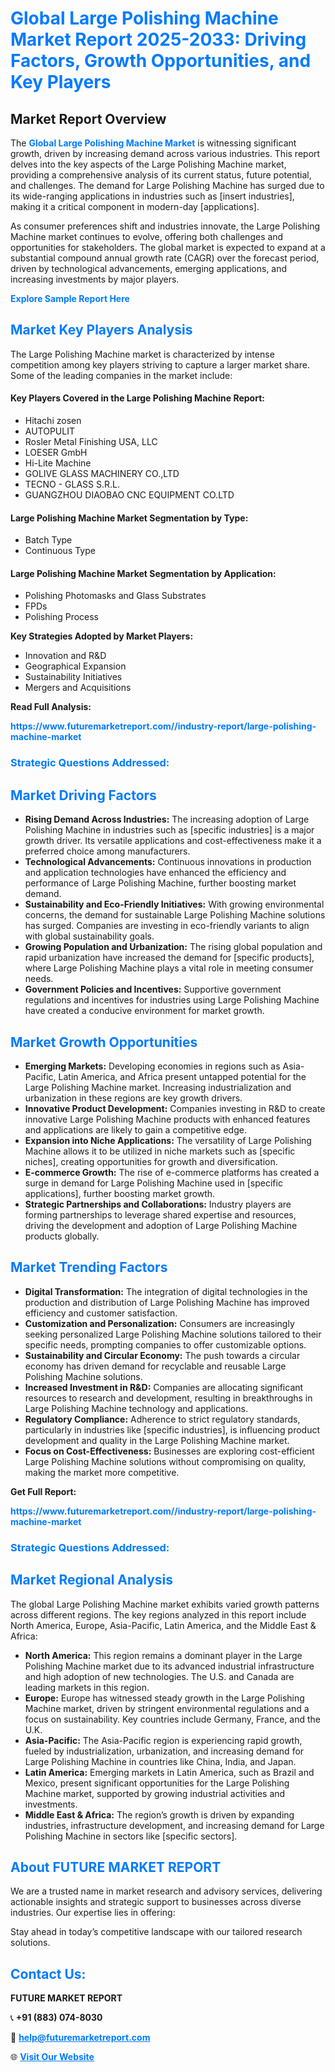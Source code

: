 <h1 style="color: #007BFF;">Global Large Polishing Machine Market Report 2025-2033: Driving Factors, Growth Opportunities, and Key Players</h1>

<section id="overview">
<h2>Market Report Overview</h2>
<p>The <a href="https://www.futuremarketreport.com//industry-report/large-polishing-machine-market" style="color: #007BFF; text-decoration: none;"><strong>Global Large Polishing Machine Market</strong></a> is witnessing significant growth, driven by increasing demand across various industries. This report delves into the key aspects of the Large Polishing Machine market, providing a comprehensive analysis of its current status, future potential, and challenges. The demand for Large Polishing Machine has surged due to its wide-ranging applications in industries such as [insert industries], making it a critical component in modern-day [applications].</p>
<p>As consumer preferences shift and industries innovate, the Large Polishing Machine market continues to evolve, offering both challenges and opportunities for stakeholders. The global market is expected to expand at a substantial compound annual growth rate (CAGR) over the forecast period, driven by technological advancements, emerging applications, and increasing investments by major players.</p>
</section>

<section id="overview">
<p><a href="https://www.futuremarketreport.com//request-sample/reportId=52744" style="color: #007BFF; text-decoration: none;"><strong>Explore Sample Report Here</strong></a></p>
</section>

<section id="key-players">
<h2 style="color: #007BFF;">Market Key Players Analysis</h2>
<p>The Large Polishing Machine market is characterized by intense competition among key players striving to capture a larger market share. Some of the leading companies in the market include:</p>
<h4>Key Players Covered in the Large Polishing Machine Report:</h4>
<ul><li>Hitachi zosen</li><li>AUTOPULIT</li><li>Rosler Metal Finishing USA, LLC</li><li>LOESER GmbH</li><li>Hi-Lite Machine</li><li>GOLIVE GLASS MACHINERY CO.,LTD</li><li>TECNO - GLASS S.R.L.</li><li>GUANGZHOU DIAOBAO CNC EQUIPMENT CO.LTD</li></ul>
<h4>Large Polishing Machine Market Segmentation by Type:</h4>
<ul><li>Batch Type</li><li>Continuous Type</li></ul>

<h4>Large Polishing Machine Market Segmentation by Application:</h4>
<ul><li>Polishing Photomasks and Glass Substrates</li><li>FPDs</li><li>Polishing Process</li></ul>
<p><strong>Key Strategies Adopted by Market Players:</strong></p>
<ul>
<li>Innovation and R&D</li>
<li>Geographical Expansion</li>
<li>Sustainability Initiatives</li>
<li>Mergers and Acquisitions</li>
</ul>
</section>

<section>
<p><strong>Read Full Analysis: </strong></p><a href="https://www.futuremarketreport.com//industry-report/large-polishing-machine-market" style="color: #007BFF; text-decoration: none;"><strong>https://www.futuremarketreport.com//industry-report/large-polishing-machine-market</strong></a>
<h3 style="color: #007BFF;">Strategic Questions Addressed:</h3>
</section>

<section id="driving-factors">
<h2 style="color: #007BFF;">Market Driving Factors</h2>
<ul>
<li><strong>Rising Demand Across Industries:</strong> The increasing adoption of Large Polishing Machine in industries such as [specific industries] is a major growth driver. Its versatile applications and cost-effectiveness make it a preferred choice among manufacturers.</li>
<li><strong>Technological Advancements:</strong> Continuous innovations in production and application technologies have enhanced the efficiency and performance of Large Polishing Machine, further boosting market demand.</li>
<li><strong>Sustainability and Eco-Friendly Initiatives:</strong> With growing environmental concerns, the demand for sustainable Large Polishing Machine solutions has surged. Companies are investing in eco-friendly variants to align with global sustainability goals.</li>
<li><strong>Growing Population and Urbanization:</strong> The rising global population and rapid urbanization have increased the demand for [specific products], where Large Polishing Machine plays a vital role in meeting consumer needs.</li>
<li><strong>Government Policies and Incentives:</strong> Supportive government regulations and incentives for industries using Large Polishing Machine have created a conducive environment for market growth.</li>
</ul>
</section>

<section id="growth-opportunities">
<h2 style="color: #007BFF;">Market Growth Opportunities</h2>
<ul>
<li><strong>Emerging Markets:</strong> Developing economies in regions such as Asia-Pacific, Latin America, and Africa present untapped potential for the Large Polishing Machine market. Increasing industrialization and urbanization in these regions are key growth drivers.</li>
<li><strong>Innovative Product Development:</strong> Companies investing in R&D to create innovative Large Polishing Machine products with enhanced features and applications are likely to gain a competitive edge.</li>
<li><strong>Expansion into Niche Applications:</strong> The versatility of Large Polishing Machine allows it to be utilized in niche markets such as [specific niches], creating opportunities for growth and diversification.</li>
<li><strong>E-commerce Growth:</strong> The rise of e-commerce platforms has created a surge in demand for Large Polishing Machine used in [specific applications], further boosting market growth.</li>
<li><strong>Strategic Partnerships and Collaborations:</strong> Industry players are forming partnerships to leverage shared expertise and resources, driving the development and adoption of Large Polishing Machine products globally.</li>
</ul>
</section>

<section id="trending-factors">
<h2 style="color: #007BFF;">Market Trending Factors</h2>
<ul>
<li><strong>Digital Transformation:</strong> The integration of digital technologies in the production and distribution of Large Polishing Machine has improved efficiency and customer satisfaction.</li>
<li><strong>Customization and Personalization:</strong> Consumers are increasingly seeking personalized Large Polishing Machine solutions tailored to their specific needs, prompting companies to offer customizable options.</li>
<li><strong>Sustainability and Circular Economy:</strong> The push towards a circular economy has driven demand for recyclable and reusable Large Polishing Machine solutions.</li>
<li><strong>Increased Investment in R&D:</strong> Companies are allocating significant resources to research and development, resulting in breakthroughs in Large Polishing Machine technology and applications.</li>
<li><strong>Regulatory Compliance:</strong> Adherence to strict regulatory standards, particularly in industries like [specific industries], is influencing product development and quality in the Large Polishing Machine market.</li>
<li><strong>Focus on Cost-Effectiveness:</strong> Businesses are exploring cost-efficient Large Polishing Machine solutions without compromising on quality, making the market more competitive.</li>
</ul>
</section>

<section>
<p><strong>Get Full Report: </strong></p><a href="https://www.futuremarketreport.com//industry-report/large-polishing-machine-market" style="color: #007BFF; text-decoration: none;"><strong>https://www.futuremarketreport.com//industry-report/large-polishing-machine-market</strong></a>
<h3 style="color: #007BFF;">Strategic Questions Addressed:</h3>
</section>


<section id="regional-analysis">
<h2 style="color: #007BFF;">Market Regional Analysis</h2>
<p>The global Large Polishing Machine market exhibits varied growth patterns across different regions. The key regions analyzed in this report include North America, Europe, Asia-Pacific, Latin America, and the Middle East & Africa:</p>
<ul>
<li><strong>North America:</strong> This region remains a dominant player in the Large Polishing Machine market due to its advanced industrial infrastructure and high adoption of new technologies. The U.S. and Canada are leading markets in this region.</li>
<li><strong>Europe:</strong> Europe has witnessed steady growth in the Large Polishing Machine market, driven by stringent environmental regulations and a focus on sustainability. Key countries include Germany, France, and the U.K.</li>
<li><strong>Asia-Pacific:</strong> The Asia-Pacific region is experiencing rapid growth, fueled by industrialization, urbanization, and increasing demand for Large Polishing Machine in countries like China, India, and Japan.</li>
<li><strong>Latin America:</strong> Emerging markets in Latin America, such as Brazil and Mexico, present significant opportunities for the Large Polishing Machine market, supported by growing industrial activities and investments.</li>
<li><strong>Middle East & Africa:</strong> The region’s growth is driven by expanding industries, infrastructure development, and increasing demand for Large Polishing Machine in sectors like [specific sectors].</li>
</ul>
</section>

<footer>
<h2 style="color: #007BFF;">About FUTURE MARKET REPORT</h2>
<p>We are a trusted name in market research and advisory services, delivering actionable insights and strategic support to businesses across diverse industries. Our expertise lies in offering:</p>

<p>Stay ahead in today’s competitive landscape with our tailored research solutions.</p>

<h2 style="color: #007BFF;">Contact Us:</h2>
<p><strong>FUTURE MARKET REPORT</strong></p>
<p>📞 <strong>+91 (883) 074-8030</strong></p>
<p>📧 <strong><a href="mailto:help@futuremarketreport.com" style="color: #007BFF;">help@futuremarketreport.com</a></strong></p>
<p>🌐 <strong><a href="https://www.futuremarketreport.com/" style="color: #007BFF;">Visit Our Website</a></strong></p>
</footer>